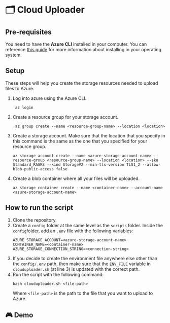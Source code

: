# 🗂️ Cloud Uploader

## Pre-requisites
You need to have the **Azure CLI** installed in your computer. You can reference [this guide](https://learn.microsoft.com/en-us/cli/azure/install-azure-cli) for more information about installing in your operating system.

## Setup

These steps will help you create the storage resources needed to upload files to Azure.

1. Log into azure using the Azure CLI.
   ```
    az login
   ```
2. Create a resource group for your storage account.
   ```
    az group create --name <resource-group-name> --location <location>
   ```
3. Create a storage account.
   Make sure that the location that you specify in this command is the same as the one that you specified for your resource group.
   ```
   az storage account create --name <azure-storage-account-name> --resource-group <resource-group-name> --location <location> --sku Standard_RAGRS --kind StorageV2 --min-tls-version TLS1_2 --allow-blob-public-access false
   ```
4. Create a blob container where all your files will be uploaded.
   ```
   az storage container create --name <container-name> --account-name <azure-storage-account-name>
   ```

## How to run the script

1. Clone the repository.
2. Create a `config` folder at the same level as the `scripts` folder. Inside the `config`folder, add an `.env` file with the following variables:
   ```
   AZURE_STORAGE_ACCOUNT=<azure-storage-account-name>
   CONTAINER_NAME=<container-name>
   AZURE_STORAGE_CONNECTION_STRING=<connection-string>
    ```
3. If you decide to create the environment file anywhere else other than the `config/.env` path, then make sure that the `ENV_FILE` variable in `clouduploader.sh` (at line 3) is updated with the correct path.
4. Run the script with the following command:
   ```
   bash clouduploader.sh <file-path>
   ```
   Where `<file-path>` is the path to the file that you want to upload to Azure.

## 🎮 Demo
